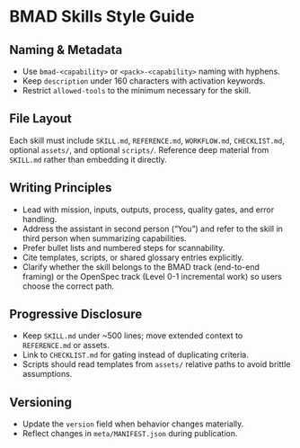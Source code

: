 # BMAD Skills Style Guide

## Naming & Metadata
- Use `bmad-<capability>` or `<pack>-<capability>` naming with hyphens.
- Keep `description` under 160 characters with activation keywords.
- Restrict `allowed-tools` to the minimum necessary for the skill.

## File Layout
Each skill must include `SKILL.md`, `REFERENCE.md`, `WORKFLOW.md`, `CHECKLIST.md`, optional `assets/`, and optional `scripts/`.
Reference deep material from `SKILL.md` rather than embedding it directly.

## Writing Principles
- Lead with mission, inputs, outputs, process, quality gates, and error handling.
- Address the assistant in second person (“You”) and refer to the skill in third person when summarizing capabilities.
- Prefer bullet lists and numbered steps for scannability.
- Cite templates, scripts, or shared glossary entries explicitly.
- Clarify whether the skill belongs to the BMAD track (end-to-end framing) or the OpenSpec track (Level 0-1 incremental work) so users choose the correct path.

## Progressive Disclosure
- Keep `SKILL.md` under ~500 lines; move extended context to `REFERENCE.md` or assets.
- Link to `CHECKLIST.md` for gating instead of duplicating criteria.
- Scripts should read templates from `assets/` relative paths to avoid brittle assumptions.

## Versioning
- Update the `version` field when behavior changes materially.
- Reflect changes in `meta/MANIFEST.json` during publication.

